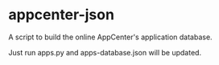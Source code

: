 appcenter-json
=============

A script to build the online AppCenter's application database.

Just run apps.py and apps-database.json will be updated.

